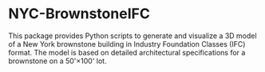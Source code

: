 # NYC-BrownstoneIFC
This package provides Python scripts to generate and visualize a 3D model of a New York brownstone building in Industry Foundation Classes (IFC) format. The model is based on detailed architectural specifications for a brownstone on a 50'×100' lot.
